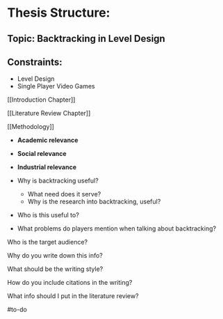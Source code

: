 # Thesis Structure:

## Topic: Backtracking in Level Design

## Constraints:

- Level Design
- Single Player Video Games


[[Introduction Chapter]]

[[Literature Review Chapter]]

[[Methodology]]


- **Academic relevance**
- **Social relevance**
- **Industrial relevance**


- Why is backtracking useful?
	- What need does it serve?
	- Why is the research into backtracking, useful?
  
- Who is this useful to?
  
- What problems do players mention when talking about backtracking?
  

Who is the target audience?

Why do you write down this info?

What should be the writing style?

How do you include citations in the writing?

What info should I put in the literature review?


#to-do 